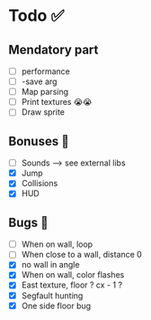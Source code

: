 # Todo ✅

## Mendatory part
- [ ] performance
- [ ] -save arg
- [ ] Map parsing
- [ ] Print textures 😭😭
- [ ] Draw sprite

## Bonuses 🚀
- [ ] Sounds --> see external libs
- [x] Jump
- [x] Collisions
- [x] HUD

## Bugs 🐞
- [ ] When on wall, loop
- [ ] When close to a wall, distance 0
- [x] no wall in angle
- [x] When on wall, color flashes
- [x] East texture, floor ? cx - 1 ?
- [x] Segfault hunting
- [x] One side floor bug
